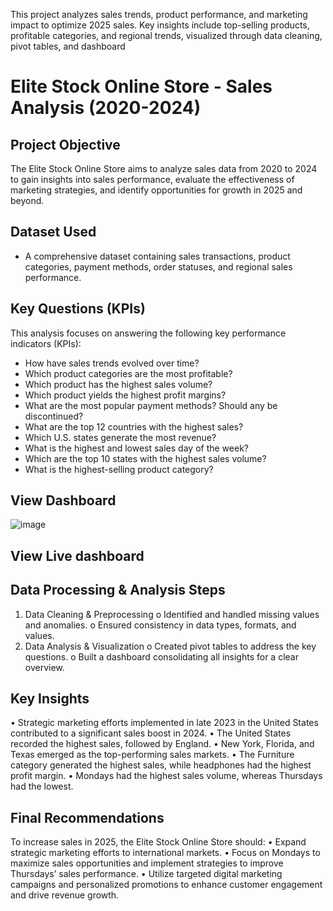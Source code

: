 
This project analyzes sales trends, product performance, and marketing impact to optimize 2025 sales. Key insights include top-selling products, profitable categories, and regional trends, visualized through data cleaning, pivot tables, and dashboard

# Elite Stock Online Store - Sales Analysis (2020-2024)
## Project Objective
The Elite Stock Online Store aims to analyze sales data from 2020 to 2024 to gain insights into sales performance, evaluate the effectiveness of marketing strategies, and identify opportunities for growth in 2025 and beyond.

## Dataset Used  
- A comprehensive dataset containing sales transactions, product categories, payment methods, order statuses, and regional sales performance.


## Key Questions (KPIs)  
This analysis focuses on answering the following key performance indicators (KPIs):  
- How have sales trends evolved over time?  
- Which product categories are the most profitable?  
- Which product has the highest sales volume?  
- Which product yields the highest profit margins?  
- What are the most popular payment methods? Should any be discontinued?  
- What are the top 12 countries with the highest sales?  
- Which U.S. states generate the most revenue?  
- What is the highest and lowest sales day of the week?  
- Which are the top 10 states with the highest sales volume?  
- What is the highest-selling product category?
 
## View Dashboard 
![image](https://github.com/user-attachments/assets/d79e4a98-4e72-458c-8b76-a046886599c8)

## View Live dashboard

## Data Processing & Analysis Steps
1.	Data Cleaning & Preprocessing
o	Identified and handled missing values and anomalies.
o	Ensured consistency in data types, formats, and values.
2.	Data Analysis & Visualization
o	Created pivot tables to address the key questions.
o	Built a dashboard consolidating all insights for a clear overview.

## Key Insights
•	Strategic marketing efforts implemented in late 2023 in the United States contributed to a significant sales boost in 2024.
•	The United States recorded the highest sales, followed by England.
•	New York, Florida, and Texas emerged as the top-performing sales markets.
•	The Furniture category generated the highest sales, while headphones had the highest profit margin.
•	Mondays had the highest sales volume, whereas Thursdays had the lowest.

## Final Recommendations
To increase sales in 2025, the Elite Stock Online Store should:
•	Expand strategic marketing efforts to international markets.
•	Focus on Mondays to maximize sales opportunities and implement strategies to improve Thursdays’ sales performance.
•	Utilize targeted digital marketing campaigns and personalized promotions to enhance customer engagement and drive revenue growth.


